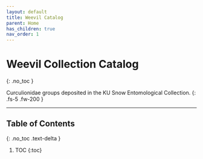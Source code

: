 ```yaml
---
layout: default
title: Weevil Catalog
parent: Home
has_children: true
nav_order: 1
---
```


# Weevil Collection Catalog
{: .no_toc }

Curculionidae groups deposited in the KU Snow Entomological Collection.
{: .fs-5 .fw-200 }

---

## Table of Contents
{: .no_toc .text-delta }

1. TOC
{:toc}

